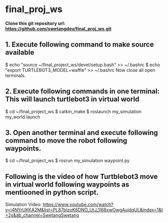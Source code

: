 # final_proj_ws

**Clone this git repository url: https://github.com/swetangdev/final_proj_ws.git**

## **1. Execute following command to make source available**
$ echo "source ~/final_project_ws/devel/setup.bash" >> ~/.bashrc
$ echo "export TURTLEBOT3_MODEL=waffle" >> ~/.bashrc
Now close all open terminals.


## **2. Execute following commands in one terminal: This will launch turtlebot3 in virtual world**
$ cd ~/final_project_ws
$ catkin_make
$ roslaunch my_simulation my_world.launch

## **3. Open another terminal and execute following command to move the robot following waypoints.**
$ cd ~/final_project_ws
$ rosrun my_simulation waypoint.py

## **Following is the video of how Turtblebot3 move in virtual world following waypoints as mentiooned in python script.**
Simulation Video: https://www.youtube.com/watch?v=i4NYrUKKA2M&list=PL87blzoK6DNO_UtJ_1l68xwOwgAujdqUL&index=1&t=2s&ab_channel=SwetangSwetang
